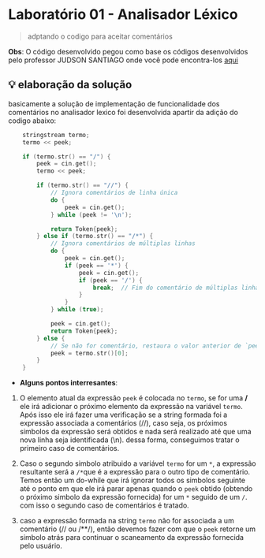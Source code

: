# Laboratório 01 - Analisador Léxico

> adptando o codigo para aceitar comentários

**Obs**: O código desenvolvido pegou como base os códigos desenvolvidos pelo professor JUDSON SANTIAGO onde você pode encontra-los [aqui](https://github.com/JudsonSS/Compiladores)

## 💡 elaboração da solução

basicamente a solução de implementação de funcionalidade dos comentários no analisador lexico foi desenvolvida apartir da adição do codigo abaixo:

```c++
    stringstream termo;
    termo << peek;

    if (termo.str() == "/") {
        peek = cin.get();
        termo << peek;

        if (termo.str() == "//") {
            // Ignora comentários de linha única
            do {
                peek = cin.get();
            } while (peek != '\n');

            return Token{peek};
        } else if (termo.str() == "/*") {
            // Ignora comentários de múltiplas linhas
            do {
                peek = cin.get();
                if (peek == '*') {
                    peek = cin.get();
                    if (peek == '/') {
                        break;  // Fim do comentário de múltiplas linhas
                    }
                }
            } while (true);

            peek = cin.get();
            return Token{peek};
        } else {
            // Se não for comentário, restaura o valor anterior de `peek`
            peek = termo.str()[0];
        }
    }
```

- **Alguns pontos interresantes**:

1. O elemento atual da expressão `peek` é colocada no `termo`, se for uma **/** ele irá adicionar o próximo elemento da expressão na variável `termo`. Após isso ele irá fazer uma verificação se a string formada foi a expressão associada a comentários (//), caso seja, os próximos simbolos da expressão será obtidos e nada será realizado até que uma nova linha seja identificada (\n). dessa forma, conseguimos tratar o primeiro caso de comentários.

2. Caso o segundo simbolo atribuido a variável `termo` for um `*`, a expressão resultante será a `/*`que é a expressão para o outro tipo de comentário. Temos então um do-while que irá ignorar todos os simbolos seguinte até o ponto em que ele irá parar apenas quando o `peek` obtido (obtendo o próximo simbolo da expressão fornecida) for um `*` seguido de um `/`. com isso o segundo caso de comentários é tratado.

3. caso a expressão formada na string `termo` não for associada a um comentário (// ou /**/), então devemos fazer com que o `peek` retorne um simbolo atrás para continuar o scaneamento da expressão fornecida pelo usuário.
